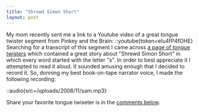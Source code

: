 ```yaml
---
title: "Shrewd Simon Short"
layout: post
---
```


My mom recently sent me a link to a Youtube video of a great tongue twister segment from Pinkey and the Brain:
::youtube{token=eIu4fP4fOHE}
Searching for a transcript of this segment I came across [a page of tongue twisters](http://www.davescooltoys.com/twists.html) which contained a great story about "Shrewd Simon Short" in which every word started with the letter "s". In order to best appreciate it I attempted to read it aloud. It sounded amusing enough that I decided to record it. So, donning my best book-on-tape narrator voice, I made the following recording:

::audio{src=/uploads/2008/11/sam.mp3}

Share your favorite tongue twiseter is in the [comments below](/blog/shrewd-simon-short/).
